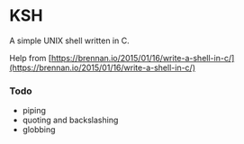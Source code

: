 # KSH

A simple UNIX shell written in C. 

Help from [https://brennan.io/2015/01/16/write-a-shell-in-c/](https://brennan.io/2015/01/16/write-a-shell-in-c/)

### Todo
* piping
* quoting and backslashing
* globbing
